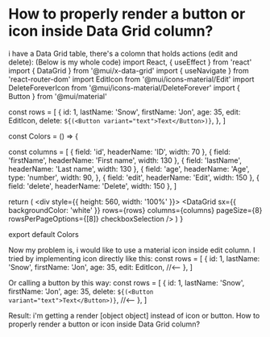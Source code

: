
# How to properly render a button or icon inside Data Grid column?

i have a Data Grid table, there's a colomn that holds actions (edit and delete):
(Below is my whole code)
import React, { useEffect } from 'react'
import { DataGrid } from '@mui/x-data-grid'
import { useNavigate } from 'react-router-dom'
import EditIcon from '@mui/icons-material/Edit'
import DeleteForeverIcon from '@mui/icons-material/DeleteForever'
import { Button } from '@mui/material'

const rows = [
  {
    id: 1,
    lastName: 'Snow',
    firstName: 'Jon',
    age: 35,
    edit: EditIcon,
    delete: `${(<Button variant="text">Text</Button>)}`,
  },
]

const Colors = () => {

  const columns = [
    { field: 'id', headerName: 'ID', width: 70 },
    { field: 'firstName', headerName: 'First name', width: 130 },
    { field: 'lastName', headerName: 'Last name', width: 130 },
    {
      field: 'age',
      headerName: 'Age',
      type: 'number',
      width: 90,
    },
    { field: 'edit', headerName: 'Edit', width: 150 },
    { field: 'delete', headerName: 'Delete', width: 150 },
  ]

  return (
    <div style={{ height: 560, width: '100%' }}>
      <DataGrid
        sx={{ backgroundColor: 'white' }}
        rows={rows}
        columns={columns}
        pageSize={8}
        rowsPerPageOptions={[8]}
        checkboxSelection
      />
    </div>
  )
}

export default Colors

Now my problem is, i would like to use a material icon inside edit column.
I tried by implementing icon directly like this:
const rows = [
  {
    id: 1,
    lastName: 'Snow',
    firstName: 'Jon',
    age: 35,
    edit: EditIcon, //<--
  },
]

Or calling a button by this way:
const rows = [
  {
    id: 1,
    lastName: 'Snow',
    firstName: 'Jon',
    age: 35,
    delete: `${(<Button variant="text">Text</Button>)}`,   //<--
  },
]

Result: i'm getting a render [object object] instead of icon or button.
How to properly render a button or icon inside Data Grid column?

        